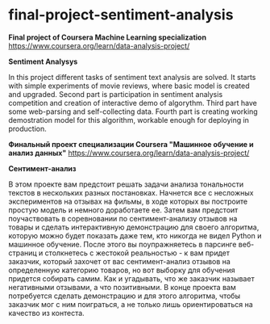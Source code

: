 # final-project-sentiment-analysis

**Final project of Coursera Machine Learning specialization** https://www.coursera.org/learn/data-analysis-project/

**Sentiment Analysys**

In this project different tasks of sentiment text analysis are solved. It starts with simple experiments of movie reviews, where basic model is created and upgraded. Second part is participation in sentiment analysis competition and creation of interactive demo of algorythm. Third part have some web-parsing and self-collecting data. Fourth part is creating working demostration model for this algorithm, workable enough for deploying in production.



**Финальный проект специализации Coursera "Машинное обучение и анализ данных"** https://www.coursera.org/learn/data-analysis-project/

**Сентимент-анализ**

В этом проекте вам предстоит решать задачи анализа тональности текстов в нескольких разных постановках. Начнется все с несложных экспериментов на отзывах на фильмы, в ходе которых вы построите простую модель и немного доработаете ее. Затем вам предстоит поучаствовать в соревновании по сентимент-анализу отзывов на товары и сделать интерактивную демонстрацию для своего алгоритма, которую можно будет показать даже тем, кто никогда не видел Python и машинное обучение. После этого вы поупражняетесь в парсинге веб-страниц и столкнетесь с жестокой реальностью - к вам придет заказчик, который захочет от вас сентимент-анализ отзывов на определенную категорию товаров, но вот выборку для обучения придется собирать самим. Как и угадывать, что же заказчик называет негативными отзывами, а что позитивными. В конце проекта вам потребуется сделать демонстрацию и для этого алгоритма, чтобы заказчик мог с ним поиграться, а не только лишь ориентироваться на качество из контеста.

